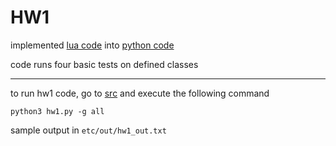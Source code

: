 # HW1

implemented [lua code](https://github.com/timm/tested/blob/main/src/script.lua) into [python code](./src/hw1.py)

code runs four basic tests on defined classes

---

to run hw1 code,
go to [src](./src/) and execute the following command
```
python3 hw1.py -g all
```

sample output in `etc/out/hw1_out.txt`

